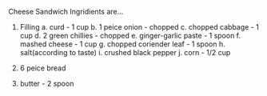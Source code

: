 Cheese Sandwich Ingridients are...
1. Filling
 a. curd - 1 cup
 b. 1 peice onion - chopped
 c. chopped cabbage - 1 cup
 d. 2 green chillies - chopped
 e. ginger-garlic paste - 1 spoon
 f. mashed cheese - 1 cup
 g. chopped coriender leaf - 1 spoon
 h. salt(according to taste)
 i. crushed black pepper 
 j. corn - 1/2 cup

2. 6 peice bread

3. butter - 2 spoon